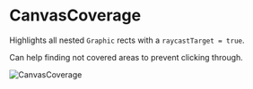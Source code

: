 # CanvasCoverage

Highlights all nested `Graphic` rects with a `raycastTarget = true`.

Can help finding not covered areas to prevent clicking through.

![CanvasCoverage](https://user-images.githubusercontent.com/25208150/162335543-86826de6-d3f9-4eea-988d-e27830f73e30.gif)
